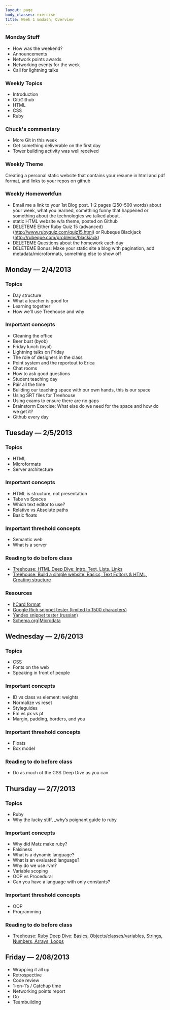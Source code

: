 ```yaml
---
layout: page
body_classes: exercise
title: Week 1 &mdash; Overview
---
```


### Monday Stuff
* How was the weekend?
* Announcements
* Network points awards
* Networking events for the week
* Call for lightning talks

### Weekly Topics
* Introduction
* Git/Github
* HTML
* CSS
* Ruby

### Chuck's commentary
* More Git in this week
* Get something deliverable on the first day
* Tower building activity was well received

### Weekly Theme
Creating a personal static website that contains your resume in html and pdf format, and links to your repos on github

### Weekly Home<del>work</del>**fun**
* Email me a link to your 1st Blog post. 1-2 pages (250-500 words) about your week, what you learned, something funny that happened or something about the technologies we talked about.
* static HTML website w/a theme, posted on Github
* DELETEME Either Ruby Quiz 15 (advanced) (http://www.rubyquiz.com/quiz15.html) or Rubeque Blackjack (http://rubeque.com/problems/blackjack)
* DELETEME Questions about the homework each day
* DELETEME Bonus: Make your static site a blog with pagination, add metadata/microformats, something else to show off

## Monday &mdash; 2/4/2013
### Topics
* Day structure
* What a teacher is good for
* Learning together
* How we’ll use Treehouse and why

### Important concepts
* Cleaning the office
* Beer bust (byob)
* Friday lunch (byol)
* Lightning talks on Friday
* The role of designers in the class
* Point system and the reportout to Erica
* Chat rooms
* How to ask good questions
* Student teaching day
* Pair all the time
* Building our teaching space with our own hands, this is our space
* Using SRT files for Treehouse
* Using exams to ensure there are no gaps
* Brainstorm Exercise: What else do we need for the space and how do we get it?
* Github every day

## Tuesday &mdash; 2/5/2013
### Topics
* HTML
* Microformats
* Server architecture

### Important concepts
* HTML is structure, not presentation
* Tabs vs Spaces
* Which text editor to use?
* Relative vs Absolute paths
* Basic floats

### Important threshold concepts
* Semantic web
* What is a server

### Reading to do before class
* [Treehouse: HTML Deep Dive: Intro, Text, Lists, Links](http://teamtreehouse.com/library/websites/html)
* [Treehouse: Build a simple website: Basics, Text Editors & HTML, Creating structure](http://teamtreehouse.com/library/websites/build-a-simple-website)

### Resources
* [hCard format](http://microformats.org/wiki/hcard)
* [Google Rich snippet tester (limited to 1500 characters)](http://www.google.com/webmasters/tools/richsnippets)
* [Yandex snippet tester (russian)](http://webmaster.yandex.ru/microtest.xml)
* [Schema.org|Microdata](http://schema.org/docs/gs.html)

## Wednesday &mdash; 2/6/2013
### Topics
* CSS
* Fonts on the web
* Speaking in front of people

### Important concepts
* ID vs class vs element: weights
* Normalize vs reset
* Styleguides
* Em vs px vs pt
* Margin, padding, borders, and you

### Important threshold concepts
* Floats
* Box model

### Reading to do before class
* Do as much of the CSS Deep Dive as you can.

## Thursday &mdash; 2/7/2013
### Topics
* Ruby
* Why the lucky stiff, \_why’s poignant guide to ruby

### Important concepts
* Why did Matz make ruby?
* Falsiness
* What is a dynamic language?
* What is an evaluated language?
* Why do we use rvm?
* Variable scoping
* OOP vs Procedural
* Can you have a language with only constants?

### Important threshold concepts
* OOP
* Programming

### Reading to do before class
* [Treehouse: Ruby Deep Dive: Basics, Objects/classes/variables, Strings, Numbers, Arrays, Loops](http://teamtreehouse.com/library/programming-2/ruby-foundations)

## Friday &mdash; 2/08/2013
* Wrapping it all up
* Retrospective
* Code review
* 1-on-1’s / Catchup time
* Networking points report
* Go
* Teambuilding
